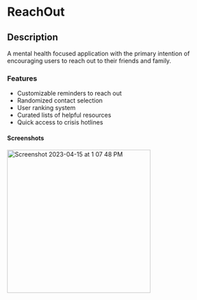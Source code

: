 # ReachOut

## Description

A mental health focused application with the primary intention of encouraging users to reach out to their friends and family.

### Features

* Customizable reminders to reach out
* Randomized contact selection
* User ranking system
* Curated lists of helpful resources
* Quick access to crisis hotlines

#### Screenshots
<img width="335" alt="Screenshot 2023-04-15 at 1 07 48 PM" src="https://user-images.githubusercontent.com/79939661/236077238-3be7149b-4109-443c-aaf8-eb136fbad5e9.png">
